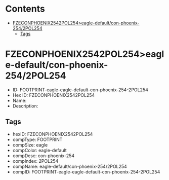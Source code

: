 



Contents
========

* [FZECONPHOENIX2542POL254>eagle-default/con-phoenix-254/2POL254](#fzeconphoenix2542pol254eagle-defaultcon-phoenix-2542pol254)
	* [Tags](#tags)

# FZECONPHOENIX2542POL254>eagle-default/con-phoenix-254/2POL254

- ID: FOOTPRINT-eagle-eagle-default-con-phoenix-254-2POL254
- Hex ID: FZECONPHOENIX2542POL254
- Name: 
- Description: 

## Tags

- hexID: FZECONPHOENIX2542POL254
- oompType: FOOTPRINT
- oompSize: eagle
- oompColor: eagle-default
- oompDesc: con-phoenix-254
- oompIndex: 2POL254
- oompName: eagle-default/con-phoenix-254/2POL254
- oompID: FOOTPRINT-eagle-eagle-default-con-phoenix-254-2POL254
